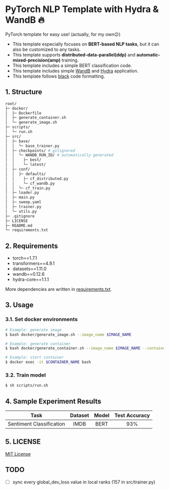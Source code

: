 # PyTorch NLP Template with Hydra & WandB 🔥

PyTorch template for easy use! (actually, for my own😉)
- This template especially focuses on **BERT-based NLP tasks**, but it can also be customized to any tasks.
- This template supports **distributed-data-parallel(ddp)** and **automatic-mixed-precision(amp)** training.
- This template includes a simple BERT classification code.
- This template includes simple [WandB](https://wandb.ai/site) and [Hydra](https://hydra.cc/) application.
- This template follows [black](https://github.com/psf/black) code formatting.

## 1. Structure
```sh
root/
├─ docker/
│  ├─ Dockerfile
│  ├─ generate_container.sh
│  └─ generate_image.sh
├─ scripts/
│  └─ run.sh
├─ src/
│  ├─ base/
│  │  └─ base_trainer.py
│  ├─ checkpoints/ # gitignored
│  │  └─ WANDB_RUN_ID/ # automatically generated
│  │    ├─ best/
│  │    └─ latest/
│  ├─ conf/
│  │  ├─ defaults/
│  │    ├─ cf_distributed.py
│  │    └─ cf_wandb.py
│  │  └─ cf_train.py
│  ├─ loader.py
│  ├─ main.py
│  ├─ sweep.yaml
│  ├─ trainer.py
│  └─ utils.py
├─ .gitignore
├─ LICENSE
├─ README.md
└─ requirements.txt
```

## 2. Requirements
- torch==1.7.1
- transformers==4.9.1
- datasets==1.11.0
- wandb==0.12.6
- hydra-core==1.1.1

More dependencies are written in [requirements.txt](https://github.com/youngerous/pytorch-nlp-wandb-hydra-template/blob/main/requirements.txt).

## 3. Usage

### 3.1. Set docker environments
```bash
# Example: generate image 
$ bash docker/generate_image.sh --image_name $IMAGE_NAME

# Example: generate container 
$ bash docker/generate_container.sh --image_name $IMAGE_NAME --container_name $CONTAINER_NAME --port_jupyter 8888 --port_tensorboard 6666

# Example: start container
$ docker exec -it $CONTAINER_NAME bash
```
### 3.2. Train model
```sh
$ sh scripts/run.sh
```

## 4. Sample Experiment Results

|           Task           | Dataset | Model | Test Accuracy |
| :----------------------: | :-----: | :---: | :-----------: |
| Sentiment Classification |  IMDB   | BERT  |      93%      |

## 5. LICENSE
[MIT License](https://github.com/youngerous/pytorch-nlp-wandb-hydra-template/blob/main/LICENSE)

## TODO
- [ ] sync every global_dev_loss value in local ranks (157 in src/trainer.py)